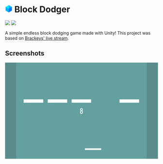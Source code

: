 # <img src="./.github/icon.png" width="24"/> Block Dodger

[![](https://img.shields.io/badge/Powered%20By-Unity-blue?logo=unity&style=flat-square)](https://dotnet.microsoft.com)
[![](https://img.shields.io/badge/Made%20With-Visual%20Studio-blue?logo=visual-studio&style=flat-square)](https://visualstudio.microsoft.com)

A simple endless block dodging game made with Unity! This project was based on [Brackeys' live stream](https://youtu.be/tyAutnOlsfA).

## Screenshots

![](./.github/screenshots/0.png)